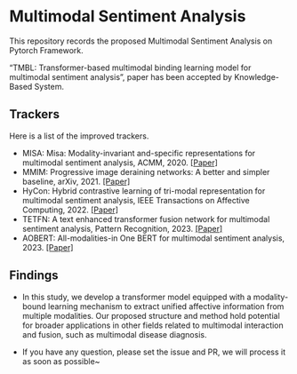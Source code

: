 # Multimodal Sentiment Analysis
This repository records the proposed Multimodal Sentiment Analysis on Pytorch Framework.

“TMBL: Transformer-based multimodal binding learning model for multimodal sentiment analysis”, paper has been accepted by Knowledge-Based System.


## Trackers
Here is a list of the improved trackers.

* MISA: Misa: Modality-invariant and-specific representations for multimodal sentiment analysis, ACMM, 2020. [[Paper]](https://dl.acm.org/doi/abs/10.1145/3394171.3413678)
* MMIM: Progressive image deraining networks: A better and simpler baseline, arXiv, 2021. [[Paper]](https://arxiv.org/abs/2109.00412)
* HyCon: Hybrid contrastive learning of tri-modal representation for multimodal sentiment analysis, IEEE Transactions on Affective Computing, 2022. [[Paper]](https://ieeexplore.ieee.org/abstract/document/9767560)  
* TETFN: A text enhanced transformer fusion network for multimodal sentiment analysis, Pattern Recognition, 2023. [[Paper]](https://www.sciencedirect.com/science/article/pii/S0031320322007385)
* AOBERT: All-modalities-in One BERT for multimodal sentiment analysis, 2023. [[Paper]](https://www.sciencedirect.com/science/article/pii/S1566253522002329)  

## Findings
* In this study, we develop a transformer model equipped with a modality-bound learning mechanism to extract unified affective information from multiple modalities. Our proposed structure and method hold potential for broader applications in other fields related to multimodal interaction and fusion, such as multimodal disease diagnosis.



* If you have any question, please set the issue and PR, we will process it as soon as possible~





  
